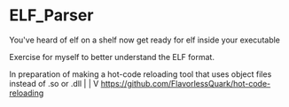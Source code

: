 # ELF_Parser
You've heard of elf on a shelf now get ready for elf inside your executable

Exercise for myself to better understand the ELF format.

In preparation of making a hot-code reloading tool that uses object files instead of .so or .dll
                                |
                                |
                                V
https://github.com/FlavorlessQuark/hot-code-reloading
